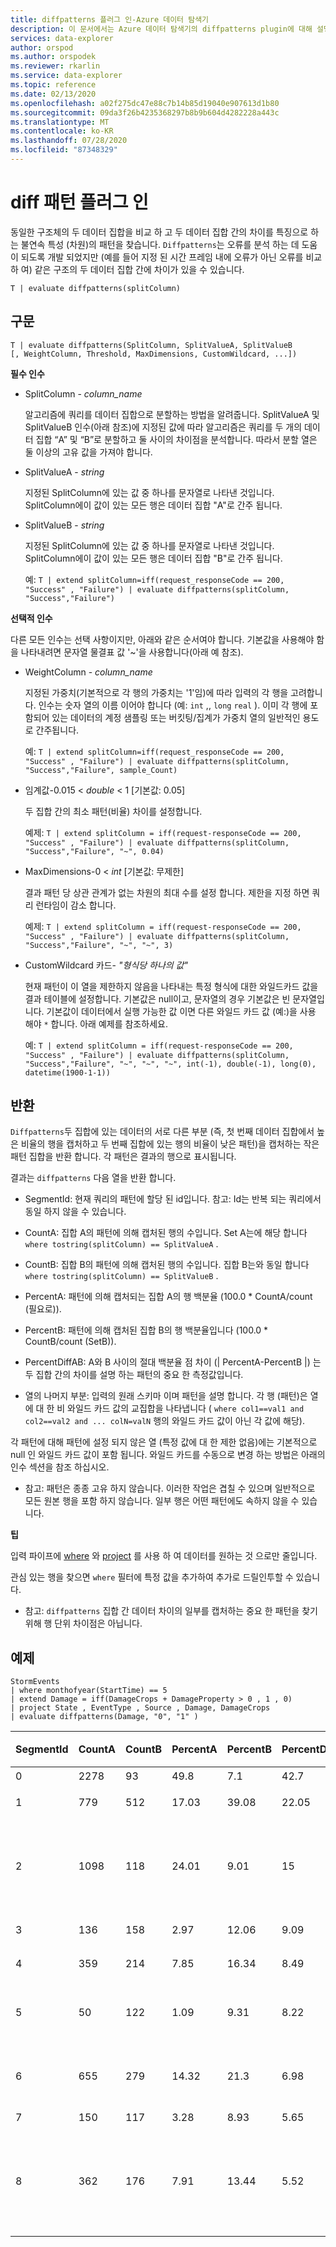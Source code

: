 ```yaml
---
title: diffpatterns 플러그 인-Azure 데이터 탐색기
description: 이 문서에서는 Azure 데이터 탐색기의 diffpatterns plugin에 대해 설명 합니다.
services: data-explorer
author: orspod
ms.author: orspodek
ms.reviewer: rkarlin
ms.service: data-explorer
ms.topic: reference
ms.date: 02/13/2020
ms.openlocfilehash: a02f275dc47e88c7b14b85d19040e907613d1b80
ms.sourcegitcommit: 09da3f26b4235368297b8b9b604d4282228a443c
ms.translationtype: MT
ms.contentlocale: ko-KR
ms.lasthandoff: 07/28/2020
ms.locfileid: "87348329"
---
```

# <a name="diff-patterns-plugin"></a>diff 패턴 플러그 인

동일한 구조체의 두 데이터 집합을 비교 하 고 두 데이터 집합 간의 차이를 특징으로 하는 불연속 특성 (차원)의 패턴을 찾습니다.
 `Diffpatterns`는 오류를 분석 하는 데 도움이 되도록 개발 되었지만 (예를 들어 지정 된 시간 프레임 내에 오류가 아닌 오류를 비교 하 여) 같은 구조의 두 데이터 집합 간에 차이가 있을 수 있습니다. 

```kusto
T | evaluate diffpatterns(splitColumn)
```


## <a name="syntax"></a>구문

`T | evaluate diffpatterns(SplitColumn, SplitValueA, SplitValueB [, WeightColumn, Threshold, MaxDimensions, CustomWildcard, ...])` 

**필수 인수**

* SplitColumn - *column_name*

    알고리즘에 쿼리를 데이터 집합으로 분할하는 방법을 알려줍니다. SplitValueA 및 SplitValueB 인수(아래 참조)에 지정된 값에 따라 알고리즘은 쿼리를 두 개의 데이터 집합 “A” 및 “B”로 분할하고 둘 사이의 차이점을 분석합니다. 따라서 분할 열은 둘 이상의 고유 값을 가져야 합니다.

* SplitValueA - *string*

    지정된 SplitColumn에 있는 값 중 하나를 문자열로 나타낸 것입니다. SplitColumn에이 값이 있는 모든 행은 데이터 집합 "A"로 간주 됩니다.

* SplitValueB - *string*

    지정된 SplitColumn에 있는 값 중 하나를 문자열로 나타낸 것입니다. SplitColumn에이 값이 있는 모든 행은 데이터 집합 "B"로 간주 됩니다.

    예: `T | extend splitColumn=iff(request_responseCode == 200, "Success" , "Failure") | evaluate diffpatterns(splitColumn, "Success","Failure") `

**선택적 인수**

다른 모든 인수는 선택 사항이지만, 아래와 같은 순서여야 합니다. 기본값을 사용해야 함을 나타내려면 문자열 물결표 값 '~'을 사용합니다(아래 예 참조).

* WeightColumn - *column_name*

    지정된 가중치(기본적으로 각 행의 가중치는 '1'임)에 따라 입력의 각 행을 고려합니다. 인수는 숫자 열의 이름 이어야 합니다 (예: `int` ,, `long` `real` ).
    이미 각 행에 포함되어 있는 데이터의 계정 샘플링 또는 버킷팅/집계가 가중치 열의 일반적인 용도로 간주됩니다.
    
    예: `T | extend splitColumn=iff(request_responseCode == 200, "Success" , "Failure") | evaluate diffpatterns(splitColumn, "Success","Failure", sample_Count) `

* 임계값-0.015 < *double* < 1 [기본값: 0.05]

    두 집합 간의 최소 패턴(비율) 차이를 설정합니다.

    예제: `T | extend splitColumn = iff(request-responseCode == 200, "Success" , "Failure") | evaluate diffpatterns(splitColumn, "Success","Failure", "~", 0.04)`

* MaxDimensions-0 < *int* [기본값: 무제한]

    결과 패턴 당 상관 관계가 없는 차원의 최대 수를 설정 합니다. 제한을 지정 하면 쿼리 런타임이 감소 합니다.

    예제: `T | extend splitColumn = iff(request-responseCode == 200, "Success" , "Failure") | evaluate diffpatterns(splitColumn, "Success","Failure", "~", "~", 3)`

* CustomWildcard 카드- *"형식당 하나의 값"*

    현재 패턴이 이 열을 제한하지 않음을 나타내는 특정 형식에 대한 와일드카드 값을 결과 테이블에 설정합니다.
    기본값은 null이고, 문자열의 경우 기본값은 빈 문자열입니다. 기본값이 데이터에서 실행 가능한 값 이면 다른 와일드 카드 값 (예:)을 사용 해야 `*` 합니다.
    아래 예제를 참조하세요.

    예: `T | extend splitColumn = iff(request-responseCode == 200, "Success" , "Failure") | evaluate diffpatterns(splitColumn, "Success","Failure", "~", "~", "~", int(-1), double(-1), long(0), datetime(1900-1-1))`

## <a name="returns"></a>반환

`Diffpatterns`두 집합에 있는 데이터의 서로 다른 부분 (즉, 첫 번째 데이터 집합에서 높은 비율의 행을 캡처하고 두 번째 집합에 있는 행의 비율이 낮은 패턴)을 캡처하는 작은 패턴 집합을 반환 합니다. 각 패턴은 결과의 행으로 표시됩니다.

결과는 `diffpatterns` 다음 열을 반환 합니다.

* SegmentId: 현재 쿼리의 패턴에 할당 된 id입니다. 참고: Id는 반복 되는 쿼리에서 동일 하지 않을 수 있습니다.

* CountA: 집합 A의 패턴에 의해 캡처된 행의 수입니다. Set A는에 해당 합니다 `where tostring(splitColumn) == SplitValueA` .

* CountB: 집합 B의 패턴에 의해 캡처된 행의 수입니다. 집합 B는와 동일 합니다 `where tostring(splitColumn) == SplitValueB` .

* PercentA: 패턴에 의해 캡처되는 집합 A의 행 백분율 (100.0 * CountA/count (필요로)).

* PercentB: 패턴에 의해 캡처된 집합 B의 행 백분율입니다 (100.0 * CountB/count (SetB)).

* PercentDiffAB: A와 B 사이의 절대 백분율 점 차이 (| PercentA-PercentB |) 는 두 집합 간의 차이를 설명 하는 패턴의 중요 한 측정값입니다.

* 열의 나머지 부분: 입력의 원래 스키마 이며 패턴을 설명 합니다. 각 행 (패턴)은 열에 대 한 비 와일드 카드 값의 교집합을 나타냅니다 ( `where col1==val1 and col2==val2 and ... colN=valN` 행의 와일드 카드 값이 아닌 각 값에 해당).

각 패턴에 대해 패턴에 설정 되지 않은 열 (특정 값에 대 한 제한 없음)에는 기본적으로 null 인 와일드 카드 값이 포함 됩니다. 와일드 카드를 수동으로 변경 하는 방법은 아래의 인수 섹션을 참조 하십시오.

* 참고: 패턴은 종종 고유 하지 않습니다. 이러한 작업은 겹칠 수 있으며 일반적으로 모든 원본 행을 포함 하지 않습니다. 일부 행은 어떤 패턴에도 속하지 않을 수 있습니다.


**팁**

입력 파이프에 [where](./whereoperator.md) 와 [project](./projectoperator.md) 를 사용 하 여 데이터를 원하는 것 으로만 줄입니다.

관심 있는 행을 찾으면 `where` 필터에 특정 값을 추가하여 추가로 드릴인투할 수 있습니다.

* 참고: `diffpatterns` 집합 간 데이터 차이의 일부를 캡처하는 중요 한 패턴을 찾기 위해 행 단위 차이점은 아닙니다.

## <a name="example"></a>예제

<!-- csl: https://help.kusto.windows.net:443/Samples -->
```kusto
StormEvents 
| where monthofyear(StartTime) == 5
| extend Damage = iff(DamageCrops + DamageProperty > 0 , 1 , 0)
| project State , EventType , Source , Damage, DamageCrops
| evaluate diffpatterns(Damage, "0", "1" )
```

|SegmentId|CountA|CountB|PercentA|PercentB|PercentDiffAB|상태|EventType|원본|DamageCrops|
|---|---|---|---|---|---|---|---|---|---|
|0|2278|93|49.8|7.1|42.7||우박||0|
|1|779|512|17.03|39.08|22.05||뇌우를 동반한 바람|||
|2|1098|118|24.01|9.01|15|||숙련된 관찰자|0|
|3|136|158|2.97|12.06|9.09|||신문||
|4|359|214|7.85|16.34|8.49||갑작스러운 홍수|||
|5|50|122|1.09|9.31|8.22|아이오와||||
|6|655|279|14.32|21.3|6.98|||사법 기관||
|7|150|117|3.28|8.93|5.65||홍수|||
|8|362|176|7.91|13.44|5.52|||긴급 상황 관리자||
